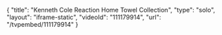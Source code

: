 {
    "title": "Kenneth Cole Reaction Home Towel Collection",
    "type": "solo",
    "layout": "iframe-static",
    "videoId": "111179914",
    "url": "\/tvpembed\/111179914"
}